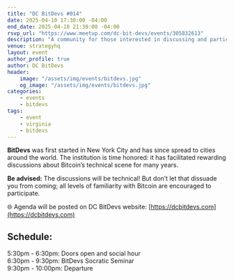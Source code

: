 ```yaml
---
title: "DC BitDevs #014"
date: 2025-04-10 17:30:00 -04:00
end_date: 2025-04-10 21:30:00 -04:00
rsvp_url: "https://www.meetup.com/dc-bit-devs/events/305832613"
description: "A community for those interested in discussing and participating in the research and development of Bitcoin and related protocols."
venue: strategyhq
layout: event
author_profile: true
author: DC BitDevs
header:
    image: "/assets/img/events/bitdevs.jpg"
    og_image: "/assets/img/events/bitdevs.jpg"
categories:
    - events
    - bitdevs
tags:
    - event
    - virginia
    - bitdevs
---
```


**BitDevs** was first started in New York City and has since spread to cities around the world. The institution is time honored: it has facilitated rewarding discussions about Bitcoin’s technical scene for many years.  

**Be advised:** The discussions will be technical! But don’t let that dissuade you from coming; all levels of familiarity with Bitcoin are encouraged to participate.  

🌐 Agenda will be posted on DC BitDevs website: [https://dcbitdevs.com](https://dcbitdevs.com)  

## Schedule:
5:30pm - 6:30pm: Doors open and social hour  
6:30pm - 9:30pm: BitDevs Socratic Seminar  
9:30pm - 10:00pm: Departure  